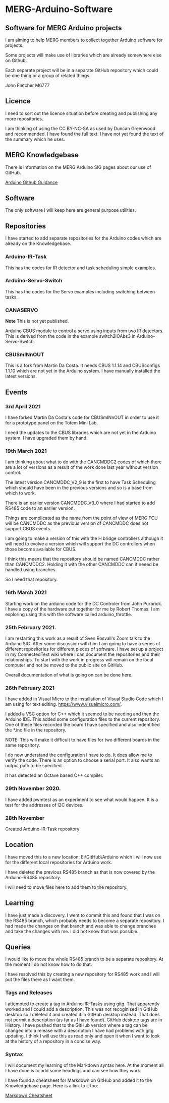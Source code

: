 # MERG-Arduino-Software
 
 ## Software for MERG Arduino projects

 I am aiming to help MERG members to collect together Arduino software for projects.

 Some projects will make use of libraries which are already somewhere else on Github.

 Each separate project will be in a separate GitHub repository which could be one thing or a group of related things.

 John Fletcher M6777

 ## Licence ##

 I need to sort out the licence situation before creating and publishing any more repositories.

 I am thinking of using the CC BY-NC-SA as used by Duncan Greenwood and recommended. I have found the full text. I have not yet found the text of the summary which he uses.

 ## MERG Knowledgebase

 There is information on the MERG Arduino SIG pages about our use of GitHub.

 [Arduino Github Guidance](https://www.merg.org.uk/merg_wiki/doku.php?id=arduino:software:github)
 
 ## Software

 The only software I will keep here are general purpose utilities.

 ## Repositories

 I have started to add separate repositories for the Arduino codes which are already on the Knowledgebase.

 ### Arduino-IR-Task

 This has the codes for IR detector and task scheduling simple examples.

 ### Arduino-Servo-Switch

 This has the codes for the Servo examples including switching between tasks.

 ### CANASERVO 

 **Note** This is not yet published.

 Arduino CBUS module to control a servo using inputs from two IR detectors. This is derived from the code in the example switch2IOAbs3 in Arduino-Servo-Switch.

 ### CBUSmINnOUT

 This is a fork from Martin Da Costa.
 It needs CBUS 1.1.14 and CBUSconfigs 1.1.10 which are not yet in the Arduino system. I have manually installed the latest versions.

 ## Events

 ### 3rd April 2021

 I have forked Martin Da Costa's code for CBUSmINnOUT in order to use it for a prototype panel on the Totem Mini Lab.

 I need the updates to the CBUS libraries which are not yet in the Arduino system. I have upgraded them by hand.

 ### 19th March 2021

 I am thinking about what to do with the CANCMDDC2 codes of which there are a lot of versions as a result of the work done last year without version control.
 
 The latest version CANCMDDC_V2_9 is the first to have Task Scheduling which should have been in the previous versions and so is a base from which to work.

 There is an earlier version CANCMDDC_V3_0 where I had started to add RS485 code to an earlier version.

 Things are complicated as the name from the point of view of MERG FCU will be CANCMDDC as the previous version of CANCMDDC does not support CBUS events.

 I am going to make a version of this with the H bridge controllers although it will need to evolve a version which will support the DC controllers when those become available for CBUS.

 I think this means that the repository should be named CANCMDDC rather than CANCMDDC2. Holding it with the other CANCMDDC can if neeed be handled using branches.

 So I need that repository.

 ### 16th March 2021

 Starting work on the arduino code for the DC Controler from John Purbrick. I have a copy of the hardware put together for me by Robert Thomas. I am exploring using this with the software called arduino_throttle.

 ### 25th February 2021.
 
 I am restarting this work as a result of Sven Rosvall's Zoom talk to the Arduino SIG. After some discussion with him I am going to have a series of different repositories for different pieces of software.
 I have set up a project in my ConnectedText wiki where I can document the repositories and their relationships.
 To start with the work in progress will remain on the local computer and not be moved to the public site on GitHub.

 Overall documentation of what is going on can be done here.

 ### 26th February 2021

 I have added in Visual Micro to the installation of Visual Studio Code which I am using for text editing. https://www.visualmicro.com/.

 I added a VSC option for C++ which it seemed to be needing and then the Arduino IDE. This added some configuration files to the current repository. One of these files recorded the board I have specified and also indentified the *.ino file in the repository.

 NOTE: This will make it difficult to have files for two different boards in the same repository.

 I do now understand the configuration I have to do. It does allow me to verify the code. There is an option to choose a serial port. It also wants an output path to be specified.

 It has detected an Octave based C++ compiler.

 ### 29th November 2020.
 
 I have added pwmtest as an experiment to see what would happen. It is a test for the addresses of I2C devices.

 ### 28th November

Created Arduino-IR-Task repository

## Location

I have moved this to a new location: E:\GitHub\Arduino which I will now use for the different local repositories for Arduino work.

I have deleted the previous RS485 branch as that is now covered by the Arduino-RS485 repository.

I will need to move files here to add them to the repository.

## Learning

 I have just made a discovery. I went to commit this and found that I was on the RS485 branch, which probably needs to become a separate repository.
 I had made the changes on that branch and was able to change branches and take the changes with me. I did not know that was possible.

## Queries

I would like to move the whole RS485 branch to be a separate repository. At the moment I do not know how to do that.

I have resolved this by creating a new repository for RS485 work and I will put the files there as I want them.

### Tags and Releases

I attempted to create a tag in Arduino-IR-Tasks using gitg. That apparently worked and I could add a description.
This was not recoginised in GitHub desktop so I deleted it and created it in GitHub desktop instead. That does not permit a description (as far as I have found).
GitHub desktop tags are in History.
I have pushed that to the GitHub version where a tag can be changed into a release with a description
I have had problems with gitg updating. I think I will use this as read only and open it when I want to look at the history of a repository in a concise way.

### Syntax

I will document my learning of the Markdown syntax here.  At the moment all I have done is to add some headings and can see how they work.

I have found a cheatsheet for Markdown on GitHub and added it to the Knowledgebase page. Here is a link to it too:

[Markdown Cheatsheet](https://github.com/adam-p/markdown-here/wiki/Markdown-Cheatsheet)




